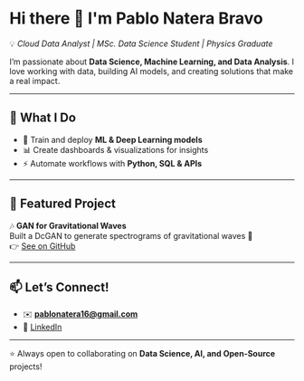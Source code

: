 # Hi there 👋 I'm Pablo Natera Bravo  

💡 *Cloud Data Analyst | MSc. Data Science Student | Physics Graduate*  

I’m passionate about **Data Science, Machine Learning, and Data Analysis**. I love working with data, building AI models, and creating solutions that make a real impact.  

---

## 🔹 What I Do
- 🤖 Train and deploy **ML & Deep Learning models**  
- 📊 Create dashboards & visualizations for insights  
- ⚡ Automate workflows with **Python, SQL & APIs**  

---

## 🔬 Featured Project
🎶 **GAN for Gravitational Waves**  
Built a DcGAN to generate spectrograms of gravitational waves 🌌  
👉 [See on GitHub](https://github.com/PabloNatB/Projects/blob/main/Generar_Imagenes_Ondas_Gravitacionales.ipynb)  

---

## 📫 Let’s Connect!
- ✉️ **pablonatera16@gmail.com**  
- 💼 [LinkedIn](https://www.linkedin.com/in/pablo-natera-464531299)  

---

⭐️ Always open to collaborating on **Data Science, AI, and Open-Source** projects!
<!--
**PabloNatB/PabloNatB** is a ✨ _special_ ✨ repository because its `README.md` (this file) appears on your GitHub profile.

Here are some ideas to get you started:

- 🔭 I’m currently working on ...
- 🌱 I’m currently learning ...
- 👯 I’m looking to collaborate on ...
- 🤔 I’m looking for help with ...
- 💬 Ask me about ...
- 📫 How to reach me: ...
- 😄 Pronouns: ...
- ⚡ Fun fact: ...
-->
